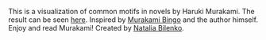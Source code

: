 This is a visualization of common motifs in novels by Haruki Murakami. The result can be seen <a href="http://nbilenko.com/projects/murakami.html">here</a>. Inspired by <a href=http://www.incidentalcomics.com/2012/06/haruki-murakami-bingo.html>Murakami Bingo</a> and the author himself. Enjoy and read Murakami! Created by <a href=mailto:nbilenko@berkeley.edu>Natalia Bilenko</a>.